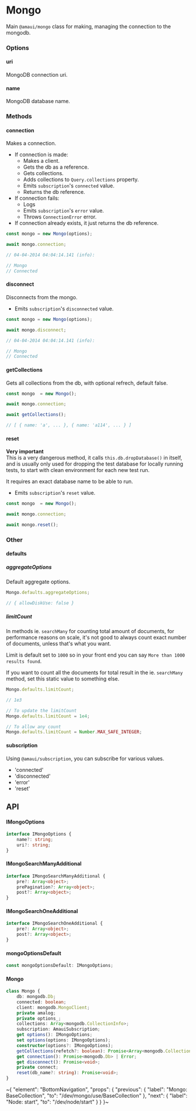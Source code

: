 
# Mongo

Main `@amaui/mongo` class for making, managing the connection to the mongodb.

### Options

#### uri

MongoDB connection uri.

#### name

MongoDB database name.

### Methods

#### connection

Makes a connection.

- If connection is made:
  - Makes a client.
  - Gets the db as a reference.
  - Gets collections.
  - Adds collections to `Query.collections` property.
  - Emits `subscription`'s `connected` value.
  - Returns the db reference.
- If connection fails:
  - Logs
  - Emits `subscription`'s `error` value.
  - Throws `ConnectionError` error.
- If connection already exists, it just returns the db reference.

```ts
const mongo = new Mongo(options);

await mongo.connection;

// 04-04-2014 04:04:14.141 (info):

// Mongo
// Connected

```

#### disconnect

Disconnects from the mongo.

- Emits `subscription`'s `disconnected` value.

```ts
const mongo = new Mongo(options);

await mongo.disconnect;

// 04-04-2014 04:04:14.141 (info):

// Mongo
// Connected

```

#### getCollections

Gets all collections from the db, with optional refrech, default false.

```ts
const mongo  = new Mongo();

await mongo.connection;

await getCollections();

// [ { name: 'a', ... }, { name: 'a114', ... } ]
```

#### reset

**Very important** \
This is a very dangerous method, it calls `this.db.dropDatabase()` in itself, and is usually only used for dropping the test database for locally running tests, to start with clean environment for each new test run.

It requires an exact database name to be able to run.

- Emits `subscription`'s `reset` value.

```ts
const mongo  = new Mongo();

await mongo.connection;

await mongo.reset();
```

### Other

#### defaults

##### aggregateOptions

Default aggregate options.

```ts
Mongo.defaults.aggregateOptions;

// { allowDiskUse: false }
```

##### limitCount

In methods ie. `searchMany` for counting total amount of documents, for performance reasons on scale, it's not good to always count exact number of documents, unless that's what you want.

Limit is default set to `1000` so in your front end you can say `More than 1000 results found`.

If you want to count all the documents for total result in the ie. `searchMany` method, set this static value to something else.

```ts
Mongo.defaults.limitCount;

// 1e3

// To update the limitCount
Mongo.defaults.limitCount = 1e4;

// To allow any count
Mongo.defaults.limitCount = Number.MAX_SAFE_INTEGER;
```

#### subscription

Using `@amaui/subscription`, you can subscribe for various values.

- 'connected'
- 'disconnected'
- 'error'
- 'reset'

## API

#### IMongoOptions

```ts
interface IMongoOptions {
    name?: string;
    uri?: string;
}
```

#### IMongoSearchManyAdditional

```ts
interface IMongoSearchManyAdditional {
    pre?: Array<object>;
    prePagination?: Array<object>;
    post?: Array<object>;
}
```

#### IMongoSearchOneAdditional

```ts
interface IMongoSearchOneAdditional {
    pre?: Array<object>;
    post?: Array<object>;
}
```

#### mongoOptionsDefault

```ts
const mongoOptionsDefault: IMongoOptions;
```

#### Mongo

```ts
class Mongo {
    db: mongodb.Db;
    connected: boolean;
    client: mongodb.MongoClient;
    private amalog;
    private options_;
    collections: Array<mongodb.CollectionInfo>;
    subscription: AmauiSubscription;
    get options(): IMongoOptions;
    set options(options: IMongoOptions);
    constructor(options?: IMongoOptions);
    getCollections(refetch?: boolean): Promise<Array<mongodb.CollectionInfo>>;
    get connection(): Promise<mongodb.Db> | Error;
    get disconnect(): Promise<void>;
    private connect;
    reset(db_name?: string): Promise<void>;
}
```


~{
  "element": "BottomNavigation",
  "props": {
    "previous": {
      "label": "Mongo: BaseCollection",
      "to": "/dev/mongo/use/BaseCollection"
    },
    "next": {
      "label": "Node: start",
      "to": "/dev/node/start"
    }
  }
}~

